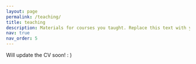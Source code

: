 ```yaml
---
layout: page
permalink: /teaching/
title: teaching
description: Materials for courses you taught. Replace this text with your description.
nav: true
nav_order: 5
---
```


Will update the CV soon! : )